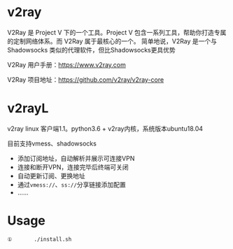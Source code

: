 # v2ray
V2Ray 是 Project V 下的一个工具。Project V 包含一系列工具，帮助你打造专属的定制网络体系。而 V2Ray 属于最核心的一个。 简单地说，V2Ray 是一个与 Shadowsocks 类似的代理软件，但比Shadowsocks更具优势

V2Ray 用户手册：https://www.v2ray.com

V2Ray 项目地址：https://github.com/v2ray/v2ray-core

# v2rayL
v2ray linux 客户端1.1。python3.6 + v2ray内核，系统版本ubuntu18.04

目前支持vmess、shadowsocks

- 添加订阅地址，自动解析并展示可连接VPN
- 连接和断开VPN，连接完毕后终端可关闭
- 自动更新订阅、更换地址
- 通过`vmess://`、`ss://`分享链接添加配置
- ......

# Usage
```
①       ./install.sh
```



